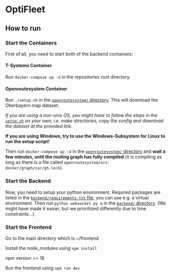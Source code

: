 # OptiFleet

## How to run

### Start the Containers

First of all, you need to start both of the backend containers:

#### T-Systems Container

Run `docker-compose up -d` in the repositories root directory.

#### Openroutesystem Container

Run `./setup.sh` in the [`openroutesystem/` directory](./openroutesystem/).
This will download the Oberbayern map dataset.

_If you are using a non-unix OS, you might have to follow the steps in the_
_[`setup.sh`](./openrouteservice/setup.sh) on your own, i.e. make directories,_
_copy the config and download the dataset at the provided link._

**If you are using Windows, try to use the Windows-Subsystem for Linux to run the setup script!**

Then run `docker-compose up -d` in the [`openroutesystem/` directory](./openroutesystem/)
and **wait a few minutes, until the routing graph has fully compiled**
(it is compiling as long as there is a file called
`openroutesystem/ors-docker/graph/car/gh.lock`).

### Start the Backend

Now, you need to setup your python environment.
Required packages are listed in the [`backend/requirements.txt` file](./backend/requirements.txt),
you can use e.g. a virtual environment.
Then run `python websocket.py &` in the [`backend/` directory](./backend/).
(We might have made it easier, but we prioritized differently due to time constraints...)

### Start the Frontend

Go to the main directory which is ~/frontend

Install the node_modules using `npm install`

npm version >= 18

Run the frontend using `npm run dev`
